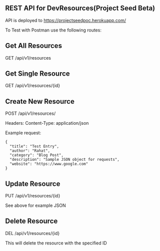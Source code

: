 ## REST API for DevResources(Project Seed Beta)

API is deployed to https://projectseedpoc.herokuapp.com/

To Test with Postman use the following routes:

## Get All Resources
GET /api/v1/resources

## Get Single Resource
GET /api/v1/resources/{id}

## Create New Resource
POST /api/v1/resources/

Headers:
Content-Type: application/json

Example request:

```
{
  "title": "Test Entry",
  "author": "Rahat",
  "category": "Blog Post",
  "description": "Sample JSON object for requests",
  "website": "https://www.google.com"
}
```

## Update Resource

PUT /api/v1/resources/{id}

See above for example JSON

## Delete Resource

DEL /api/v1/resources/{id}

This will delete the resource with the specified ID